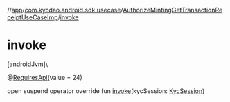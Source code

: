 //[app](../../../index.md)/[com.kycdao.android.sdk.usecase](../index.md)/[AuthorizeMintingGetTransactionReceiptUseCaseImp](index.md)/[invoke](invoke.md)

# invoke

[androidJvm]\

@[RequiresApi](https://developer.android.com/reference/kotlin/androidx/annotation/RequiresApi.html)(value = 24)

open suspend operator override fun [invoke](invoke.md)(kycSession: [KycSession](../../com.kycdao.android.sdk.model/-kyc-session/index.md))
